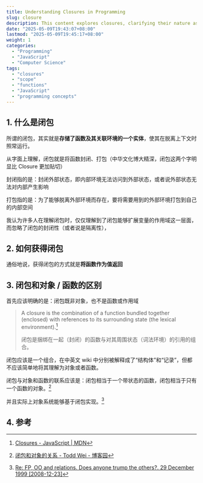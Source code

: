 ```yaml
---
title: Understanding Closures in Programming
slug: closure
description: This content explores closures, clarifying their nature as entities that store functions and their environment, and discussing their distinction from objects and functions. It highlights the encapsulation aspect and how closures extend variable scope while being isolated from external states.
date: "2025-05-09T19:43:07+08:00"
lastmod: "2025-05-09T19:45:17+08:00"
weight: 1
categories:
  - "Programming"
  - "JavaScript"
  - "Computer Science"
tags:
  - "closures"
  - "scope"
  - "functions"
  - "JavaScript"
  - "programming concepts"
---
```


<!-- markdown-front-matter -->

## 1. 什么是闭包

所谓的闭包，其实就是**存储了函数及其关联环境的一个实体**，使其在脱离上下文时照常运行。

从字面上理解，闭包就是将函数封闭、打包（中华文化博大精深，闭包这两个字明显比 Closure 更加贴切）

封闭指的是：封闭外部状态，即内部环境无法访问到外部状态，或者说外部状态无法对内部产生影响

打包指的是：为了能够脱离外部环境而存在，要将需要用到的外部环境打包到自己的内部空间

我认为许多人在理解闭包时，仅仅理解到了闭包能够扩展变量的作用域这一层面，而忽略了闭包的封闭性（或者说是隔离性），

## 2. 如何获得闭包

通俗地说，获得闭包的方式就是**将函数作为值返回**

## 3. 闭包和对象 / 函数的区别

首先应该明确的是：闭包既非对象，也不是函数或作用域

> A closure is the combination of a function bundled together (enclosed) with references to its surrounding state (the lexical environment).[^1]
>
> 闭包是捆绑在一起（封闭）的函数与对其周围状态（词法环境）的引用的组合。

闭包应该是一个组合，在中英文 wiki 中分别被解释成了“结构体”和“记录”，但都不应该简单地将其理解为对象或者函数。

闭包与对象和函数的联系应该是：闭包相当于一个带状态的函数，闭包相当于只有一个函数的对象。[^2]

并且实际上对象系统能够基于闭包实现。[^3]

## 4. 参考

[^1]: [Closures - JavaScript | MDN](https://developer.mozilla.org/en-US/docs/Web/JavaScript/Closures)

[^2]: [闭包和对象的关系 - Todd Wei - 博客园](https://www.cnblogs.com/weidagang2046/archive/2010/11/01/1865899.html)

[^3]: [Re: FP, OO and relations. Does anyone trump the others?. 29 December 1999 [2008-12-23]](http://okmij.org/ftp/Scheme/oop-in-fp.txt)
